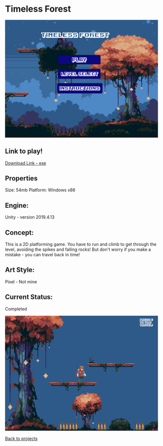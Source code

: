 # Timeless Forest

![TimelessForestBanner](Timeless_Forest_Menu.PNG)

## Link to play!
[Download Link - exe](..\timeless_forest_data\timeless_forest.exe)

## Properties
Size: 54mb
Platform: Windows x86

## Engine:
Unity - version 2019.4.13

## Concept:
This is a 2D platforming game. You have to run and climb to get through the level, avoiding the spikes and falling rocks! 
But don't worry if you make a mistake - you can travel back in time! 

## Art Style: 
Pixel - Not mine

## Current Status:
Completed 

![TimelessForestGameplay](Timeless_Forest.PNG)

[Back to projects](projects.md)
